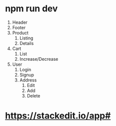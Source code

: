 # npm run dev

 1. Header
 2. Footer
 3. Product 
	1. Listing
	2. Details
 4. Cart
	1. List
	2. Increase/Decrease
5. User
	1. Login
	2. Signup
	3. Address
		1. Edit
		2. Add
		3. Delete 


# https://stackedit.io/app#